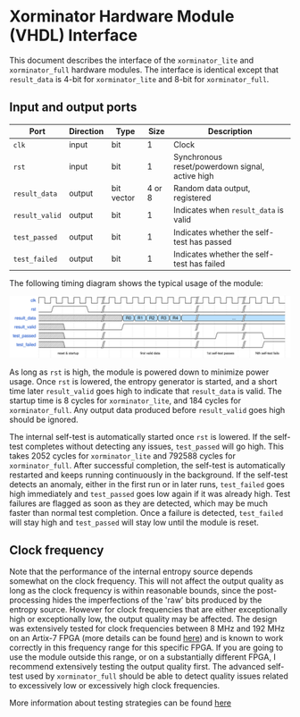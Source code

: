 Xorminator Hardware Module (VHDL) Interface
===========================================

This document describes the interface of the `xorminator_lite` and `xorminator_full` hardware modules. The interface is identical except that `result_data` is 4-bit for `xorminator_lite` and 8-bit for `xorminator_full`.

Input and output ports
----------------------

| Port           | Direction | Type       | Size   | Description                                       |
| -------------- | --------- | ---------- | ------ | ------------------------------------------------- |
| `clk`          | input     | bit        | 1      | Clock                                             |
| `rst`          | input     | bit        | 1      | Synchronous reset/powerdown signal, active high   |
| `result_data`  | output    | bit vector | 4 or 8 | Random data output, registered                    |
| `result_valid` | output    | bit        | 1      | Indicates when `result_data` is valid             |
| `test_passed`  | output    | bit        | 1      | Indicates whether the self-test has passed        |
| `test_failed`  | output    | bit        | 1      | Indicates whether the self-test has failed        |

The following timing diagram shows the typical usage of the module:

![Block diagram](wavedrom/timing-diagram.svg)

As long as `rst` is high, the module is powered down to minimize power usage. Once `rst` is lowered, the entropy generator is started, and a short time later `result_valid` goes high to indicate that `result_data` is valid. The startup time is 8 cycles for `xorminator_lite`, and 184 cycles for `xorminator_full`. Any output data produced before `result_valid` goes high should be ignored.

The internal self-test is automatically started once `rst` is lowered. If the self-test completes without detecting any issues, `test_passed` will go high. This takes 2052 cycles for `xorminator_lite` and 792588 cycles for `xorminator_full`. After successful completion, the self-test is automatically restarted and keeps running continuously in the background. If the self-test detects an anomaly, either in the first run or in later runs, `test_failed` goes high immediately and `test_passed` goes low again if it was already high. Test failures are flagged as soon as they are detected, which may be much faster than normal test completion. Once a failure is detected, `test_failed` will stay high and `test_passed` will stay low until the module is reset.

Clock frequency
---------------

Note that the performance of the internal entropy source depends somewhat on the clock frequency. This will not affect the output quality as long as the clock frequency is within reasonable bounds, since the post-processing hides the imperfections of the 'raw' bits produced by the entropy source. However for clock frequencies that are either exceptionally high or exceptionally low, the output quality may be affected. The design was extensively tested for clock frequencies between 8 MHz and 192 MHz on an Artix-7 FPGA (more details can be found [here](characterization-xilinx-artix7-xc7a100t.md)) and is known to work correctly in this frequency range for this specific FPGA. If you are going to use the module outside this range, or on a substantially different FPGA, I recommend extensively testing the output quality first. The advanced self-test used by `xorminator_full` should be able to detect quality issues related to excessively low or excessively high clock frequencies.

More information about testing strategies can be found [here](trng-testing.md)
